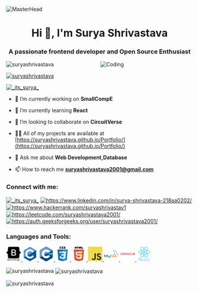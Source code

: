 ![MasterHead](https://aureatelabs.com/wp-content/uploads/2019/10/Magento-2-frontend-tools-for-developers-blog-banner.jpg)
<h1 align="center">Hi 👋, I'm Surya Shrivastava</h1>
<h3 align="center">A passionate frontend developer and Open Source Enthusiast</h3>
<img align = "right" alt = "Coding" width = "250" src = "https://i.pinimg.com/originals/e8/f4/53/e8f453469a3ec97ecd354df465d73913.gif">
<p align="left"> <img src="https://komarev.com/ghpvc/?username=suryashrivastava&label=Profile%20views&color=0e75b6&style=flat" alt="suryashrivastava" /> </p>

<p align="left"> <a href="https://github.com/ryo-ma/github-profile-trophy"><img src="https://github-profile-trophy.vercel.app/?username=suryashrivastava" alt="suryashrivastava" /></a> </p>

<p align="left"> <a href="https://twitter.com/_its_surya_" target="blank"><img src="https://img.shields.io/twitter/follow/_its_surya_?logo=twitter&style=for-the-badge" alt="_its_surya_" /></a> </p>

- 🔭 I’m currently working on **SmallCompE**

- 🌱 I’m currently learning **React**

- 👯 I’m looking to collaborate on **CircuitVerse**

- 👨‍💻 All of my projects are available at [https://suryashrivastava.github.io/Portfolio/](https://suryashrivastava.github.io/Portfolio/)

- 💬 Ask me about **Web Development,Database**

- 📫 How to reach me **suryashrivastava2001@gmail.com**

<h3 align="left">Connect with me:</h3>
<p align="left">
<a href="https://twitter.com/_its_surya_" target="blank"><img align="center" src="https://raw.githubusercontent.com/rahuldkjain/github-profile-readme-generator/master/src/images/icons/Social/twitter.svg" alt="_its_surya_" height="30" width="40" /></a>
<a href="https://linkedin.com/in/https://www.linkedin.com/in/surya-shrivastava-218aa0202/" target="blank"><img align="center" src="https://raw.githubusercontent.com/rahuldkjain/github-profile-readme-generator/master/src/images/icons/Social/linked-in-alt.svg" alt="https://www.linkedin.com/in/surya-shrivastava-218aa0202/" height="30" width="40" /></a>
<a href="https://www.hackerrank.com/https://www.hackerrank.com/suryashrivastav1" target="blank"><img align="center" src="https://raw.githubusercontent.com/rahuldkjain/github-profile-readme-generator/master/src/images/icons/Social/hackerrank.svg" alt="https://www.hackerrank.com/suryashrivastav1" height="30" width="40" /></a>
<a href="https://www.leetcode.com/https://leetcode.com/suryashrivastava2001/" target="blank"><img align="center" src="https://raw.githubusercontent.com/rahuldkjain/github-profile-readme-generator/master/src/images/icons/Social/leet-code.svg" alt="https://leetcode.com/suryashrivastava2001/" height="30" width="40" /></a>
<a href="https://auth.geeksforgeeks.org/user/https://auth.geeksforgeeks.org/user/suryashrivastava2001/" target="blank"><img align="center" src="https://raw.githubusercontent.com/rahuldkjain/github-profile-readme-generator/master/src/images/icons/Social/geeks-for-geeks.svg" alt="https://auth.geeksforgeeks.org/user/suryashrivastava2001/" height="30" width="40" /></a>
</p>

<h3 align="left">Languages and Tools:</h3>
<p align="left"> <a href="https://getbootstrap.com" target="_blank" rel="noreferrer"> <img src="https://raw.githubusercontent.com/devicons/devicon/master/icons/bootstrap/bootstrap-plain-wordmark.svg" alt="bootstrap" width="40" height="40"/> </a> <a href="https://www.cprogramming.com/" target="_blank" rel="noreferrer"> <img src="https://raw.githubusercontent.com/devicons/devicon/master/icons/c/c-original.svg" alt="c" width="40" height="40"/> </a> <a href="https://www.w3schools.com/cpp/" target="_blank" rel="noreferrer"> <img src="https://raw.githubusercontent.com/devicons/devicon/master/icons/cplusplus/cplusplus-original.svg" alt="cplusplus" width="40" height="40"/> </a> <a href="https://www.w3schools.com/css/" target="_blank" rel="noreferrer"> <img src="https://raw.githubusercontent.com/devicons/devicon/master/icons/css3/css3-original-wordmark.svg" alt="css3" width="40" height="40"/> </a> <a href="https://www.w3.org/html/" target="_blank" rel="noreferrer"> <img src="https://raw.githubusercontent.com/devicons/devicon/master/icons/html5/html5-original-wordmark.svg" alt="html5" width="40" height="40"/> </a> <a href="https://developer.mozilla.org/en-US/docs/Web/JavaScript" target="_blank" rel="noreferrer"> <img src="https://raw.githubusercontent.com/devicons/devicon/master/icons/javascript/javascript-original.svg" alt="javascript" width="40" height="40"/> </a> <a href="https://www.mysql.com/" target="_blank" rel="noreferrer"> <img src="https://raw.githubusercontent.com/devicons/devicon/master/icons/mysql/mysql-original-wordmark.svg" alt="mysql" width="40" height="40"/> </a> <a href="https://www.oracle.com/" target="_blank" rel="noreferrer"> <img src="https://raw.githubusercontent.com/devicons/devicon/master/icons/oracle/oracle-original.svg" alt="oracle" width="40" height="40"/> </a> <a href="https://reactjs.org/" target="_blank" rel="noreferrer"> <img src="https://raw.githubusercontent.com/devicons/devicon/master/icons/react/react-original-wordmark.svg" alt="react" width="40" height="40"/> </a> </p>

<p><img align="left" src="https://github-readme-stats.vercel.app/api/top-langs?username=suryashrivastava&show_icons=true&locale=en&layout=compact" alt="suryashrivastava" /></p>

<p>&nbsp;<img align="center" src="https://github-readme-stats.vercel.app/api?username=suryashrivastava&show_icons=true&locale=en" alt="suryashrivastava" /></p>

<p><img align="center" src="https://github-readme-streak-stats.herokuapp.com/?user=suryashrivastava&" alt="suryashrivastava" /></p>
